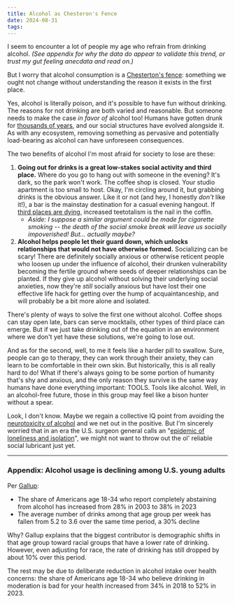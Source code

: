 ```yaml
---
title: Alcohol as Chesteron's Fence
date: 2024-08-31
tags:
---
```


I seem to encounter a lot of people my age who refrain from drinking alcohol. *(See appendix for why the data do appear to validate this trend, or trust my gut feeling anecdata and read on.)*

But I worry that alcohol consumption is a [Chesterton's fence](https://en.wikipedia.org/wiki/G._K._Chesterton#Chesterton's_fence): something we ought not change without understanding the reason it exists in the first place.

Yes, alcohol is literally poison, and it's possible to have fun without drinking. The reasons for not drinking are both varied and reasonable. But someone needs to make the case *in favor of* alcohol too! Humans have gotten drunk for [thousands of years](https://en.wikipedia.org/wiki/History_of_alcoholic_drinks), and our social structures have evolved alongside it. As with any ecosystem, removing something as pervasive and potentially load-bearing as alcohol can have unforeseen consequences.

The two benefits of alcohol I'm most afraid for society to lose are these:
1. **Going out for drinks is a great low-stakes social activity and third place.** Where do you go to hang out with someone in the evening? It's dark, so the park won't work. The coffee shop is closed. Your studio apartment is too small to host. Okay, I'm circling around it, but grabbing drinks is the obvious answer. Like it or not (and hey, I honestly *don't* like it!), a bar is the mainstay destination for a casual evening hangout.  If [third places are dying](https://theweek.com/culture-life/third-places-disappearing), increased teetotalism is the nail in the coffin. 
	* *Aside: I suppose a similar argument could be made for cigarette smoking -- the death of the social smoke break will leave us socially impoverished! But... actually maybe?*
2.  **Alcohol helps people let their guard down, which unlocks relationships that would not have otherwise formed.** Socializing can be scary! There are definitely socially anxious or otherwise reticent people who loosen up under the influence of alcohol, their drunken vulnerability becoming the fertile ground where seeds of deeper relationships can be planted. If they give up alcohol without solving their underlying social anxieties, now they're *still* socially anxious but have lost their one effective life hack for getting over the hump of acquaintanceship, and will probably be a bit more alone and isolated.

There's plenty of ways to solve the first one without alcohol. Coffee shops can stay open late, bars can serve mocktails, other types of third place can emerge. But if we just take drinking out of the equation in an environment where we don't yet have these solutions, we're going to lose out.

And as for the second, well, to me it feels like a harder pill to swallow. Sure, people can go to therapy, they can work through their anxiety, they can learn to be comfortable in their own skin. But historically, this is all really hard to do! What if there's always going to be some portion of humanity that's shy and anxious, and the only reason they survive is the same way humans have done everything important: TOOLS. Tools like alcohol. Well, in an alcohol-free future, those in this group may feel like a bison hunter without a spear.

Look, I don't know. Maybe we regain a collective IQ point from avoiding the [neurotoxicity of alcohol](https://en.wikipedia.org/wiki/Alcohol-related_brain_damage) and we net out in the positive. But I'm sincerely worried that in an era the U.S. surgeon general calls an "[epidemic of loneliness and isolation](https://www.hhs.gov/sites/default/files/surgeon-general-social-connection-advisory.pdf)", we might not want to throw out the ol' reliable social lubricant just yet.

---

### Appendix: Alcohol usage is declining among U.S. young adults
Per [Gallup](https://news.gallup.com/poll/509690/young-adults-drinking-less-prior-decades.aspx):
* The share of Americans age 18-34 who report completely abstaining from alcohol has increased from 28% in 2003 to 38% in 2023
* The average number of drinks among that age group per week has fallen from 5.2 to 3.6 over the same time period, a 30% decline

Why? Gallup explains that the biggest contributor is demographic shifts in that age group toward racial groups that have a lower rate of drinking. However, even adjusting for race, the rate of drinking has still dropped by about 10% over this period.

The rest may be due to deliberate reduction in alcohol intake over health concerns: the share of Americans age 18-34 who believe drinking in moderation is bad for your health increased from 34% in 2018 to 52% in 2023.

